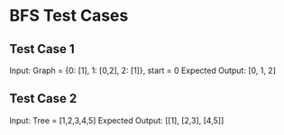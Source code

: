 # BFS Test Cases

## Test Case 1

Input: Graph = {0: [1], 1: [0,2], 2: [1]}, start = 0
Expected Output: [0, 1, 2]

## Test Case 2

Input: Tree = [1,2,3,4,5]
Expected Output: [[1], [2,3], [4,5]]
